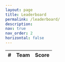 ```yaml
---
layout: page
title: Leaderboard
permalink: /leaderboard/
description:
nav: true
nav_order: 2
horizontal: false
---
```


<div id="leaderboard">
  <table class="table" id="leaderboardTable">
    <thead>
      <tr>
        <th scope="col">#</th>
        <th scope="col">Team</th>
        <th scope="col">Score</th>
      </tr>
    </thead>
    <tbody id="leaderboardBody">
      <!-- Table rows will be dynamically generated here -->
    </tbody>
  </table>
</div>

<script src="{{ '/assets/js/leaderboard.js' | relative_url }}"></script>
